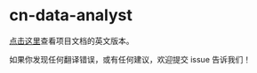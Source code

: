 # cn-data-analyst

[点击这里](https://github.com/udacity/data-analyst/)查看项目文档的英文版本。

如果你发现任何翻译错误，或有任何建议，欢迎提交 issue 告诉我们！
